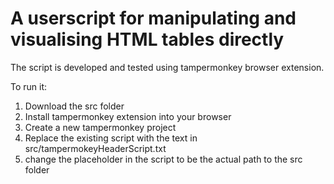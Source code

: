 # A userscript for manipulating and visualising HTML tables directly

The script is developed and tested using tampermonkey browser extension.

To run it: 
1. Download the src folder
2. Install tampermonkey extension into your browser
3. Create a new tampermonkey project 
4. Replace the existing script with the text in src/tampermokeyHeaderScript.txt
5. change the placeholder <path to> in the script to be the actual path to the src folder
